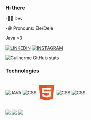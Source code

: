 ### Hi there 

-👨‍💻 Dev

-😀 Pronouns: Ele/Dele


Java <3

[![LINKEDIN](https://img.shields.io/badge/LinkedIn-0077B5?style=for-the-badge&logo=linkedin&logoColor=white)](https://www.linkedin.com/in/luiz-guilherme-006773211/)
[![INSTAGRAM](https://img.shields.io/badge/Instagram-E4405F?style=for-the-badge&logo=instagram&logoColor=white)](https://www.instagram.com/luiz._gui/)

![Guilherme GitHub stats](https://github-readme-stats.vercel.app/api?username=guilhermeDresscode&show_icons=true&theme=dracula)

### Technologies 
<div style="display: inline_block"><br>
<img align="center" alt="JAVA" height="50" width="55" src= "https://cdn.jsdelivr.net/gh/devicons/devicon/icons/java/java-original-wordmark.svg" >
<img align="center" alt="CSS" height="50" width="55" src="https://cdn.jsdelivr.net/gh/devicons/devicon/icons/spring/spring-original.svg">
<img align="center" alt="HTML" height="50" width="55" src="https://raw.githubusercontent.com/devicons/devicon/master/icons/html5/html5-original.svg">
<img align="center" alt="CSS" height="50" width="55" src="https://cdn.jsdelivr.net/gh/devicons/devicon/icons/css3/css3-original.svg">
<img align="center" alt="CSS" height="50" width="55" src="https://cdn.jsdelivr.net/gh/devicons/devicon/icons/angularjs/angularjs-original.svg">
</div>

##

<div>
  <a href="https://www.linkedin.com/in/luiz-guilherme-006773211/" target="_blank"><img src="https://img.shields.io/badge/LinkedIn-0077B5?style=for-the-badge&logo=linkedin&logoColor=white"
  target="_blank"></a> 
  <a href="https://www.instagram.com/luiz._gui/" target="_blank"><img src="https://img.shields.io/badge/Instagram-E4405F?style=for-the-badge&logo=instagram&logoColor=white"
  target="_blank"></a>
  <a href="mailto:contato@luiz142612@gmail.com"  target="_blank"><img src="https://img.shields.io/badge/Gmail-D14836?style=for-the-badge&logo=gmail&logoColor=white"
  target="_blank"></a>                               
</div>

